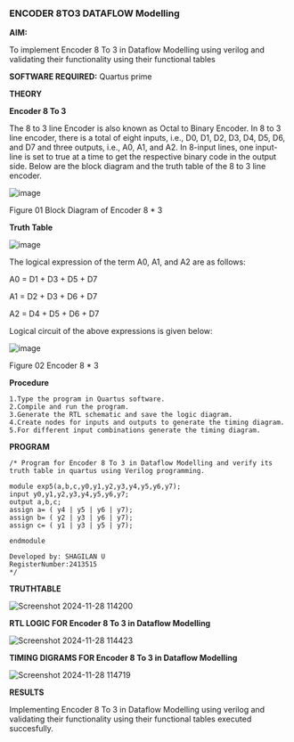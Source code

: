 ### ENCODER 8TO3 DATAFLOW Modelling

**AIM:**

To implement  Encoder 8 To 3 in Dataflow Modelling using verilog and validating their functionality using their functional tables

**SOFTWARE REQUIRED:** Quartus prime

**THEORY**

**Encoder 8 To 3**

The 8 to 3 line Encoder is also known as Octal to Binary Encoder. In 8 to 3 line encoder, there is a total of eight inputs, i.e., D0, D1, D2, D3, D4, D5, D6, and D7 and three outputs, i.e., A0, A1, and A2. In 8-input lines, one input-line is set to true at a time to get the respective binary code in the output side. Below are the block diagram and the truth table of the 8 to 3 line encoder.

![image](https://github.com/naavaneetha/ENCODER8TO3DATAFLOW/assets/154305477/0bc242c1-eb9e-4c47-afe5-30428470efc3)

Figure 01  Block Diagram of Encoder 8 * 3

**Truth Table**

![image](https://github.com/naavaneetha/ENCODER8TO3DATAFLOW/assets/154305477/35496b14-ae6e-4cd1-9abd-d6736b576575)

The logical expression of the term A0, A1, and A2 are as follows:

A0 = D1 + D3 + D5 + D7

A1 = D2 + D3 + D6 + D7

A2 = D4 + D5 + D6 + D7

Logical circuit of the above expressions is given below:

![image](https://github.com/naavaneetha/ENCODER8TO3DATAFLOW/assets/154305477/95acaee6-c873-4c75-89eb-ef09fb158053)

Figure 02  Encoder 8 * 3

**Procedure**
```
1.Type the program in Quartus software.
2.Compile and run the program.
3.Generate the RTL schematic and save the logic diagram.
4.Create nodes for inputs and outputs to generate the timing diagram.
5.For different input combinations generate the timing diagram.
```

**PROGRAM**
```
/* Program for Encoder 8 To 3 in Dataflow Modelling and verify its truth table in quartus using Verilog programming.

module exp5(a,b,c,y0,y1,y2,y3,y4,y5,y6,y7);
input y0,y1,y2,y3,y4,y5,y6,y7;
output a,b,c;
assign a= ( y4 | y5 | y6 | y7);
assign b= ( y2 | y3 | y6 | y7);
assign c= ( y1 | y3 | y5 | y7);

endmodule

Developed by: SHAGILAN U
RegisterNumber:2413515
*/
```
**TRUTHTABLE**


![Screenshot 2024-11-28 114200](https://github.com/user-attachments/assets/c1b95d3e-5935-4d2e-ab52-c6b95a898e0d)


**RTL LOGIC FOR Encoder 8 To 3 in Dataflow Modelling**


![Screenshot 2024-11-28 114423](https://github.com/user-attachments/assets/f124e431-522b-4d0b-a881-1790e31be4c1)


**TIMING DIGRAMS FOR Encoder 8 To 3 in Dataflow Modelling**


![Screenshot 2024-11-28 114719](https://github.com/user-attachments/assets/b7070a4d-41ec-4240-b50e-c791a2cc71b5)


**RESULTS**

Implementing Encoder 8 To 3 in Dataflow Modelling using verilog and
validating their functionality using their functional tables executed succesfully.



